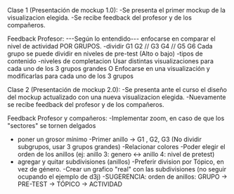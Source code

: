 Clase 1 (Presentación de mockup 1.0):
-Se presenta el primer mockup de la visualizacion elegida.
-Se recibe feedback del profesor y de los compañeros.

Feedback Profesor: 
---Según lo entendido---
enfocarse en comparar el nivel de actividad POR GRUPOS.
-dividir G1 G2 // G3 G4 // G5 G6
Cada grupo se puede dividir en niveles de pre-test (Alto o bajo)
-tipos de contenido 
-niveles de completacion
Usar distintas visualizaciones para cada uno de los 3 grupos grandes 
O Enfocarse en una visualización y modificarlas para cada uno de los 3 grupos 
 
Clase 2 (Presentación de mockup 2.0):
-Se presenta ante el curso el diseño del mockup actualizado con una nueva visualizacion elegida.
-Nuevamente se recibe feedback del profesor y de los compañeros.

Feedback Profesor y compañeros: 
-Implementar zoom, en caso de que los "sectores" se tornen delgados
 - poner un grosor mínimo
-Primer anillo -> G1 , G2, G3 (No dividir subgrupos, usar 3 grupos grandes)
-Relacionar colores 
-Poder elegir el orden de los anillos (ej: anillo 3: genero <-> anillo 4: nivel de pretest)
 - agregar y quitar subdivisiones (anillos)
-Preferir division por Tópico, en vez de género.
-Crear un grafico "real" con las subdivisiones (no seguir ocupando el ejemplo de d3j)
-SUGERENCIA: orden de anillos: GRUPO -> PRE-TEST -> TÓPICO -> ACTIVIDAD
